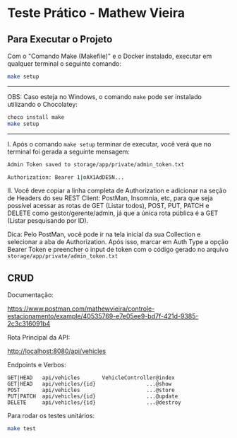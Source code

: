 # Teste Prático - Mathew Vieira

## Para Executar o Projeto

Com o "Comando Make (Makefile)" e o Docker instalado, executar em qualquer terminal o seguinte comando:

```bash
make setup
```

---

OBS: Caso esteja no Windows, o comando `make` pode ser instalado utilizando o Chocolatey:

```bash
choco install make
make setup
```

---

I. Após o comando `make setup` terminar de executar, você verá que no terminal foi gerada a seguinte mensagem:

```bash
Admin Token saved to storage/app/private/admin_token.txt

Authorization: Bearer 1|oAX1AdDE5N...
```

II. Você deve copiar a linha completa de Authorization e adicionar na seção de Headers do seu REST Client: PostMan, Insomnia, etc, para que seja possível acessar as rotas de GET (Listar todos), POST, PUT, PATCH e DELETE como gestor/gerente/admin, já que a única rota pública é a GET (Listar pesquisando por ID).

Dica: Pelo PostMan, você pode ir na tela inicial da sua Collection e selecionar a aba de Authorization. Após isso, marcar em Auth Type a opção Bearer Token e preencher o input de token com o código gerado no arquivo `storage/app/private/admin_token.txt`

## CRUD

Documentação:

<https://www.postman.com/mathewvieira/controle-estacionamento/example/40535769-e7e05ee9-bd7f-421d-9385-2c3c316091b4>

Rota Principal da API:

<http://localhost:8080/api/vehicles>

Endpoints e Verbos:

```text
GET|HEAD   api/vehicles       VehicleController@index
GET|HEAD   api/vehicles/{id}                ...@show
POST       api/vehicles                     ...@store
PUT|PATCH  api/vehicles/{id}                ...@update
DELETE     api/vehicles/{id}                ...@destroy
```

Para rodar os testes unitários:

```bash
make test
```
